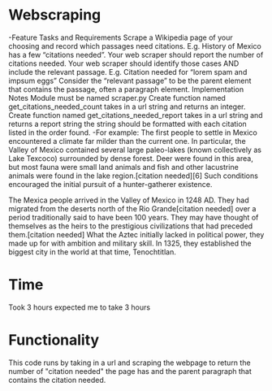 # Webscraping 

-Feature Tasks and Requirements
Scrape a Wikipedia page of your choosing and record which passages need citations.
E.g. History of Mexico has a few “citations needed”.
Your web scraper should report the number of citations needed.
Your web scraper should identify those cases AND include the relevant passage.
E.g. Citation needed for “lorem spam and impsum eggs”
Consider the “relevant passage” to be the parent element that contains the passage, often a paragraph element.
Implementation Notes
Module must be named scraper.py
Create function named get_citations_needed_count
takes in a url string and returns an integer.
Create function named get_citations_needed_report
takes in a url string and returns a report string
the string should be formatted with each citation listed in the order found.
-For example:
The first people to settle in Mexico encountered a climate far milder than the current one. In particular, the Valley of Mexico contained several large paleo-lakes (known collectively as Lake Texcoco) surrounded by dense forest. Deer were found in this area, but most fauna were small land animals and fish and other lacustrine animals were found in the lake region.[citation needed][6] Such conditions encouraged the initial pursuit of a hunter-gatherer existence.

The Mexica people arrived in the Valley of Mexico in 1248 AD. They had migrated from the deserts north of the Rio Grande[citation needed] over a period traditionally said to have been 100 years. They may have thought of themselves as the heirs to the prestigious civilizations that had preceded them.[citation needed] What the Aztec initially lacked in political power, they made up for with ambition and military skill. In 1325, they established the biggest city in the world at that time, Tenochtitlan.

# Time

Took 3 hours expected me to take 3 hours

# Functionality 

This code runs by taking in a url and scraping the webpage to return the number of "citation needed" the page has and the parent paragraph that contains the citation needed. 
